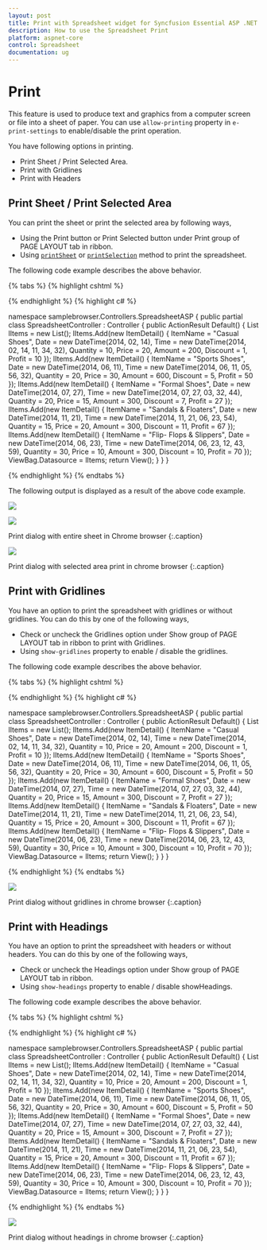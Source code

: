 ```yaml
---
layout: post
title: Print with Spreadsheet widget for Syncfusion Essential ASP .NET Core
description: How to use the Spreadsheet Print
platform: aspnet-core
control: Spreadsheet
documentation: ug
---
```


# Print

This feature is used to produce text and graphics from a computer screen or file into a sheet of paper. You can use `allow-printing` property in `e-print-settings` to enable/disable the print operation.

You have following options in printing.

* Print Sheet / Print Selected Area.
* Print with Gridlines
* Print with Headers

## Print Sheet / Print Selected Area

You can print the sheet or print the selected area by following ways,

* Using the Print button or Print Selected button under Print group of PAGE LAYOUT tab in ribbon.
* Using [`printSheet`](https://help.syncfusion.com/api/js/ejspreadsheet#methods:xlprint-printsheet "printSheet") or [`printSelection`](https://help.syncfusion.com/api/js/ejspreadsheet#methods:xlprint-printselection "printSelection") method to print the spreadsheet.

The following code example describes the above behavior.

{% tabs %}
{% highlight cshtml %}

<ej-button id="btnPrint" size="Medium" show-rounded-corner="true" width="80" click="printClick" text="Print" />
<ej-button id="btnPrintSel" size="Medium" show-rounded-corner="true" click="printSelClick" text="Print Selected" />

<ej-spread-sheet id="Spreadsheet">
    <e-print-settings allow-printing="true"></e-print-settings>
    <e-sheets>
        <e-sheet>
            <e-range-settings>
                <e-range-setting datasource="ViewBag.Datasource"></e-range-setting>
            </e-range-settings>
        </e-sheet>
    </e-sheets>
</ej-spread-sheet>

<script type="text/javascript">
    function printClick(args) {
        var xlObj = $("#Spreadsheet").ejSpreadsheet("instance");
        xlObj.XLPrint.printSheet();
    }
    function printSelClick(args) {
        var xlObj = $("#Spreadsheet").ejSpreadsheet("instance");
        xlObj.XLPrint.printSelection();
    }
</script>
    
{% endhighlight %}
{% highlight c# %}

namespace samplebrowser.Controllers.SpreadsheetASP
{
    public partial class SpreadsheetController : Controller
    {
        public ActionResult Default()
        {
            List<ItemDetail> lItems = new List<ItemDetail>();
            lItems.Add(new ItemDetail() { ItemName = "Casual Shoes", Date = new DateTime(2014, 02, 14), Time = new DateTime(2014, 02, 14, 11, 34, 32), Quantity = 10, Price = 20, Amount = 200, Discount = 1, Profit = 10 });
            lItems.Add(new ItemDetail() { ItemName = "Sports Shoes", Date = new DateTime(2014, 06, 11), Time = new DateTime(2014, 06, 11, 05, 56, 32), Quantity = 20, Price = 30, Amount = 600, Discount = 5, Profit = 50 });
            lItems.Add(new ItemDetail() { ItemName = "Formal Shoes", Date = new DateTime(2014, 07, 27), Time = new DateTime(2014, 07, 27, 03, 32, 44), Quantity = 20, Price = 15, Amount = 300, Discount = 7, Profit = 27 });
            lItems.Add(new ItemDetail() { ItemName = "Sandals & Floaters", Date = new DateTime(2014, 11, 21), Time = new DateTime(2014, 11, 21, 06, 23, 54), Quantity = 15, Price = 20, Amount = 300, Discount = 11, Profit = 67 });
            lItems.Add(new ItemDetail() { ItemName = "Flip- Flops & Slippers", Date = new DateTime(2014, 06, 23), Time = new DateTime(2014, 06, 23, 12, 43, 59), Quantity = 30, Price = 10, Amount = 300, Discount = 10, Profit = 70 });
            ViewBag.Datasource = lItems;
            return View();
        }
    }
}

{% endhighlight %}
{% endtabs %}

The following output is displayed as a result of the above code example.

![](Print_images/Print_img1.png)

![](Print_images/Print_img2.png)

Print dialog with entire sheet in Chrome browser
{:.caption}

![](Print_images/Print_img3.png)

Print dialog with selected area print in chrome browser
{:.caption}

## Print with Gridlines

You have an option to print the spreadsheet with gridlines or without gridlines. You can do this by one of the following ways,

* Check or uncheck the Gridlines option under Show group of PAGE LAYOUT tab in ribbon to print with Gridlines.
* Using `show-gridlines` property to enable / disable the gridlines.

The following code example describes the above behavior.

{% tabs %}
{% highlight cshtml %}

<ej-spread-sheet id="Spreadsheet">
    <e-sheets>
        <e-sheet show-gridlines="false">
            <e-range-settings>
                <e-range-setting datasource="ViewBag.Datasource"></e-range-setting>
            </e-range-settings>
        </e-sheet>
    </e-sheets>
</ej-spread-sheet>
    
{% endhighlight %}
{% highlight c# %}

namespace samplebrowser.Controllers.SpreadsheetASP
{
    public partial class SpreadsheetController : Controller
    {
        public ActionResult Default()
        {
            List<ItemDetail> lItems = new List<ItemDetail>();
            lItems.Add(new ItemDetail() { ItemName = "Casual Shoes", Date = new DateTime(2014, 02, 14), Time = new DateTime(2014, 02, 14, 11, 34, 32), Quantity = 10, Price = 20, Amount = 200, Discount = 1, Profit = 10 });
            lItems.Add(new ItemDetail() { ItemName = "Sports Shoes", Date = new DateTime(2014, 06, 11), Time = new DateTime(2014, 06, 11, 05, 56, 32), Quantity = 20, Price = 30, Amount = 600, Discount = 5, Profit = 50 });
            lItems.Add(new ItemDetail() { ItemName = "Formal Shoes", Date = new DateTime(2014, 07, 27), Time = new DateTime(2014, 07, 27, 03, 32, 44), Quantity = 20, Price = 15, Amount = 300, Discount = 7, Profit = 27 });
            lItems.Add(new ItemDetail() { ItemName = "Sandals & Floaters", Date = new DateTime(2014, 11, 21), Time = new DateTime(2014, 11, 21, 06, 23, 54), Quantity = 15, Price = 20, Amount = 300, Discount = 11, Profit = 67 });
            lItems.Add(new ItemDetail() { ItemName = "Flip- Flops & Slippers", Date = new DateTime(2014, 06, 23), Time = new DateTime(2014, 06, 23, 12, 43, 59), Quantity = 30, Price = 10, Amount = 300, Discount = 10, Profit = 70 });
            ViewBag.Datasource = lItems;
            return View();
        }
    }
}

{% endhighlight %}
{% endtabs %}

![](Print_images/Print_img4.png)

Print dialog without gridlines in chrome browser
{:.caption}

## Print with Headings

You have an option to print the spreadsheet with headers or without headers. You can do this by one of the following ways,

* Check or uncheck the Headings option under Show group of PAGE LAYOUT tab in ribbon. 
* Using `show-headings` property to enable / disable showHeadings.

The following code example describes the above behavior.

{% tabs %}
{% highlight cshtml %}

<ej-spread-sheet id="Spreadsheet">
    <e-sheets>
        <e-sheet show-headings="false">
            <e-range-settings>
                <e-range-setting datasource="ViewBag.Datasource"></e-range-setting>
            </e-range-settings>
        </e-sheet>
    </e-sheets>
</ej-spread-sheet>
    
{% endhighlight %}
{% highlight c# %}

namespace samplebrowser.Controllers.SpreadsheetASP
{
    public partial class SpreadsheetController : Controller
    {
        public ActionResult Default()
        {
            List<ItemDetail> lItems = new List<ItemDetail>();
            lItems.Add(new ItemDetail() { ItemName = "Casual Shoes", Date = new DateTime(2014, 02, 14), Time = new DateTime(2014, 02, 14, 11, 34, 32), Quantity = 10, Price = 20, Amount = 200, Discount = 1, Profit = 10 });
            lItems.Add(new ItemDetail() { ItemName = "Sports Shoes", Date = new DateTime(2014, 06, 11), Time = new DateTime(2014, 06, 11, 05, 56, 32), Quantity = 20, Price = 30, Amount = 600, Discount = 5, Profit = 50 });
            lItems.Add(new ItemDetail() { ItemName = "Formal Shoes", Date = new DateTime(2014, 07, 27), Time = new DateTime(2014, 07, 27, 03, 32, 44), Quantity = 20, Price = 15, Amount = 300, Discount = 7, Profit = 27 });
            lItems.Add(new ItemDetail() { ItemName = "Sandals & Floaters", Date = new DateTime(2014, 11, 21), Time = new DateTime(2014, 11, 21, 06, 23, 54), Quantity = 15, Price = 20, Amount = 300, Discount = 11, Profit = 67 });
            lItems.Add(new ItemDetail() { ItemName = "Flip- Flops & Slippers", Date = new DateTime(2014, 06, 23), Time = new DateTime(2014, 06, 23, 12, 43, 59), Quantity = 30, Price = 10, Amount = 300, Discount = 10, Profit = 70 });
            ViewBag.Datasource = lItems;
            return View();
        }
    }
}

{% endhighlight %}
{% endtabs %}

![](Print_images/Print_img5.png)

Print dialog without headings in chrome browser
{:.caption}
